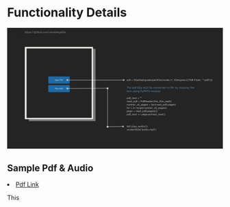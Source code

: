 <h1>Functionality Details</h1>
<img src="image/1.jpg">
<h2>Sample Pdf & Audio</h2>

<li><a href="https://github.com/remarkeyable/100-Days-of-Code-The-Complete-Python-Pro-Bootcamp/blob/main/Day%2090/Sample%20Pdf/PYTHON_TEST.pdf"> Pdf Link </a></li>
<p>This </p>
